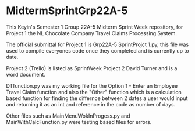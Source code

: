 # MidtermSprintGrp22A-5
This Keyin's Semester 1 Group 22A-5 Midterm Sprint Week repository, for Project 1 the NL Chocolate Company Travel Claims Processing System.

The official submittal for Project 1 is Grp22A-5 SprintProjct 1.py, this file was used to compile everyones code once they completed and is currently up to date.

Project 2 (Trello) is listed as SprintWeek Project 2 David Turner and is a word document.

DTfunction.py was my working file for the Option 1 - Enter an Employee Travel Claim function and also the "Other" function which is a calculation based function for finding the differnce between 2 dates a user would input and returning it as an int and reference in the code as number of days.

Other files such as MainMenuWokInProgess.py and MainWithCalcFunction.py were testing based files for errors.

